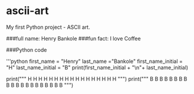 # ascii-art
My first Python project - ASCII art.

###full name: 
Henry Bankole
###fun fact: 
I love Coffee

###Python code

'''python
first_name = "Henry"
last_name ="Bankole"
first_name_initial = "H"
last_name_initial = "B"
print(first_name_initial + "\n"+ last_name_initial)

print("""
H       H
H       H
H       H
H H H H H
H       H
H       H
H       H
""")
print("""
B B B B
B       B
B       B
B B B B
B       B
B       B
B B B B 
""")
